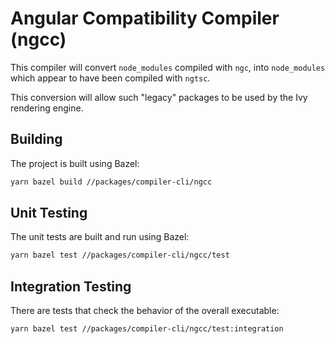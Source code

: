 # Angular Compatibility Compiler (ngcc)

This compiler will convert `node_modules` compiled with `ngc`, into `node_modules` which
appear to have been compiled with `ngtsc`.

This conversion will allow such "legacy" packages to be used by the Ivy rendering engine.

## Building

The project is built using Bazel:

```bash
yarn bazel build //packages/compiler-cli/ngcc
```

## Unit Testing

The unit tests are built and run using Bazel:

```bash
yarn bazel test //packages/compiler-cli/ngcc/test
```

## Integration Testing

There are tests that check the behavior of the overall executable:

```bash
yarn bazel test //packages/compiler-cli/ngcc/test:integration
```
